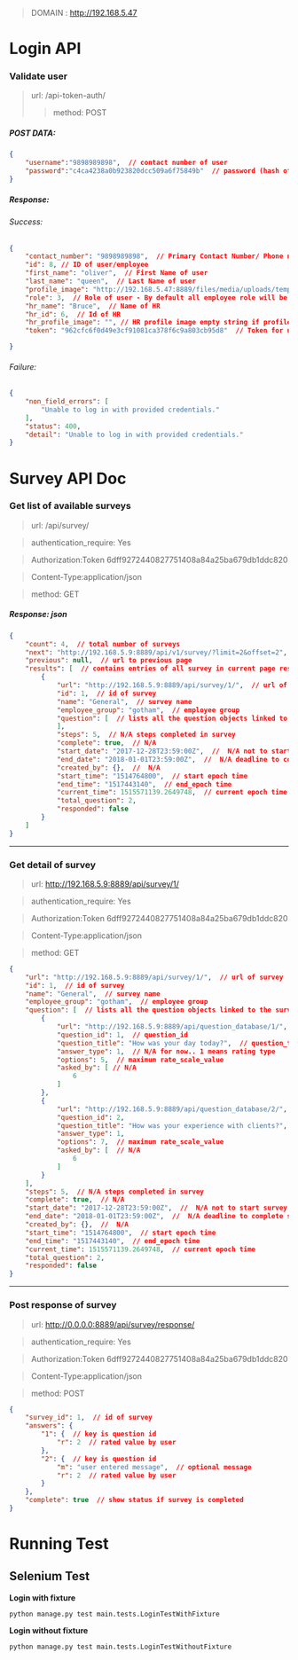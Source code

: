 > DOMAIN : http://192.168.5.47

Login API
=========
### Validate user
> url: <DOMAIN>/api-token-auth/
> > method: POST

##### POST DATA:
```json
{
	"username":"9898989898",  // contact number of user
	"password":"c4ca4238a0b923820dcc509a6f75849b"  // password (hash of plaintext)
}
```

##### Response:
###### Success:
```json
{
    "contact_number": "9898989898",  // Primary Contact Number/ Phone number of user
    "id": 8, // ID of user/employee 
    "first_name": "oliver",  // First Name of user
    "last_name": "queen",  // Last Name of user
    "profile_image": "http://192.168.5.47:8889/files/media/uploads/temp_l5hdp4b.jpeg",  // User's profile image
    "role": 3,  // Role of user - By default all employee role will be 3
    "hr_name": "Bruce",  // Name of HR 
    "hr_id": 6,  // Id of HR
    "hr_profile_image": "", // HR profile image empty string if profile_image not available
    "token": "962cfc6f0d49e3cf91081ca378f6c9a803cb95d8"  // Token for user

}
```
###### Failure:
```json
{
    "non_field_errors": [
        "Unable to log in with provided credentials."
    ],
    "status": 400,
    "detail": "Unable to log in with provided credentials."
}
```

Survey API Doc
==============
### Get list of available surveys
>url: <DOMAIN>/api/survey/

>authentication_require: Yes

>Authorization:Token 6dff9272440827751408a84a25ba679db1ddc820

>Content-Type:application/json

>method: GET

##### Response: json
```json
{
    "count": 4,  // total number of surveys
    "next": "http://192.168.5.9:8889/api/v1/survey/?limit=2&offset=2",  // url to next page
    "previous": null,  // url to previous page
    "results": [  // contains entries of all survey in current page result
        {
            "url": "http://192.168.5.9:8889/api/survey/1/",  // url of survey
            "id": 1,  // id of survey
            "name": "General",  // survey name
            "employee_group": "gotham",  // employee group
            "question": [  // lists all the question objects linked to the survey
            ],
            "steps": 5,  // N/A steps completed in survey
            "complete": true,  // N/A
            "start_date": "2017-12-28T23:59:00Z",  //  N/A not to start survey before this time
            "end_date": "2018-01-01T23:59:00Z",  //  N/A deadline to complete survey
            "created_by": {},  //  N/A
            "start_time": "1514764800",  // start epoch time
            "end_time": "1517443140",  // end_epoch time
            "current_time": 1515571139.2649748,  // current epoch time
            "total_question": 2,
            "responded": false
        }
    ]
}
```
-----
### Get detail of survey
>url: http://192.168.5.9:8889/api/survey/1/

>authentication_require: Yes

>Authorization:Token 6dff9272440827751408a84a25ba679db1ddc820

>Content-Type:application/json

>method: GET

```json
{
    "url": "http://192.168.5.9:8889/api/survey/1/",  // url of survey
    "id": 1,  // id of survey
    "name": "General",  // survey name
    "employee_group": "gotham",  // employee group
    "question": [  // lists all the question objects linked to the survey
        {
            "url": "http://192.168.5.9:8889/api/question_database/1/",  // N/A
            "question_id": 1,  // question_id
            "question_title": "How was your day today?",  // question_title
            "answer_type": 1,  // N/A for now.. 1 means rating type
            "options": 5,  // maximum rate_scale_value
            "asked_by": [ // N/A
                6
            ]
        },
        {
            "url": "http://192.168.5.9:8889/api/question_database/2/",  // N/A
            "question_id": 2,
            "question_title": "How was your experience with clients?",
            "answer_type": 1,
            "options": 7,  // maximum rate_scale_value
            "asked_by": [  // N/A
                6
            ]
        }
    ],
    "steps": 5,  // N/A steps completed in survey
    "complete": true,  // N/A
    "start_date": "2017-12-28T23:59:00Z",  //  N/A not to start survey before this time
    "end_date": "2018-01-01T23:59:00Z",  //  N/A deadline to complete survey
    "created_by": {},  //  N/A
    "start_time": "1514764800",  // start epoch time
    "end_time": "1517443140",  // end_epoch time
    "current_time": 1515571139.2649748,  // current epoch time
    "total_question": 2,
    "responded": false
}
```
-----
### Post response of survey
>url: http://0.0.0.0:8889/api/survey/response/

>authentication_require: Yes

>Authorization:Token 6dff9272440827751408a84a25ba679db1ddc820

>Content-Type:application/json

>method: POST

```json
{
    "survey_id": 1,  // id of survey
    "answers": {
        "1": {  // key is question id
            "r": 2  // rated value by user
        },
        "2": {  // key is question id
            "m": "user entered message",  // optional message
            "r": 2  // rated value by user
        }
    },
    "complete": true  // show status if survey is completed
}
```


Running Test
============
Selenium Test
-------------
**Login with fixture**
```
python manage.py test main.tests.LoginTestWithFixture
```
**Login without fixture**
```
python manage.py test main.tests.LoginTestWithoutFixture
```